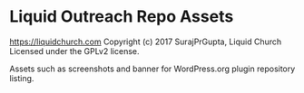 # Liquid Outreach Repo Assets #
https://liquidchurch.com
Copyright (c) 2017 SurajPrGupta, Liquid Church
Licensed under the GPLv2 license.

Assets such as screenshots and banner for WordPress.org plugin repository listing.
